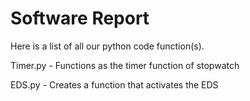 # Software Report

Here is a list of all our python code function(s).

Timer.py - Functions as the timer function of stopwatch

EDS.py - Creates a function that activates the EDS
